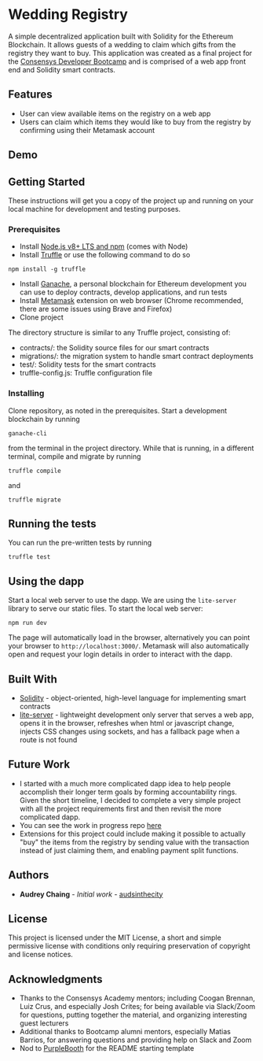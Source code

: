 # Wedding Registry

A simple decentralized application built with Solidity for the Ethereum Blockchain.
It allows guests of a wedding to claim which gifts from the registry they want to buy. This application was created as a final project for the [Consensys Developer Bootcamp](https://consensys.net/academy/bootcamp/) and is comprised of a web app front end and Solidity smart contracts.

## Features
* User can view available items on the registry on a web app
* Users can claim which items they would like to buy from the registry by confirming using their Metamask account

## Demo

## Getting Started

These instructions will get you a copy of the project up and running on your local machine for development and testing purposes.

### Prerequisites

* Install [Node.js v8+ LTS and npm](https://nodejs.org/en/) (comes with Node)
* Install [Truffle](https://www.trufflesuite.com/docs/truffle/getting-started/installation) or use the following command to do so
```
npm install -g truffle
```
* Install [Ganache](https://www.trufflesuite.com/ganache), a personal blockchain for Ethereum development you can use to deploy contracts, develop applications, and run tests
* Install [Metamask](www.metamask.io) extension on web browser (Chrome recommended, there are some issues using Brave and Firefox)
* Clone project

The directory structure is similar to any Truffle project, consisting of:
* contracts/: the Solidity source files for our smart contracts
* migrations/: the migration system to handle smart contract deployments
* test/: Solidity tests for the smart contracts
* truffle-config.js: Truffle configuration file

### Installing

Clone repository, as noted in the prerequisites.
Start a development blockchain by running
```
ganache-cli
```
from the terminal in the project directory.
While that is running, in a different terminal, compile and migrate by running
```
truffle compile
```
and
```
truffle migrate
```

## Running the tests

You can run the pre-written tests by running
```
truffle test
```

## Using the dapp

Start a local web server to use the dapp. We are using the `lite-server` library to serve our static files.
To start the local web server:
```
npm run dev
```
The page will automatically load in the browser, alternatively you can point your browser to `http://localhost:3000/`.
Metamask will also automatically open and request your login details in order to interact with the dapp.

## Built With

* [Solidity](https://solidity.readthedocs.io/en/v0.6.1/) - object-oriented, high-level language for implementing smart contracts
* [lite-server](https://www.npmjs.com/package/lite-server) - lightweight development only server that serves a web app, opens it in the browser, refreshes when html or javascript change, injects CSS changes using sockets, and has a fallback
page when a route is not found

## Future Work
* I started with a much more complicated dapp idea to help people accomplish their longer term goals by forming
accountability rings. Given the short timeline, I decided to complete a very simple project with all the project
requirements first and then revisit the more complicated dapp.
* You can see the work in progress repo [here](https://github.com/audsinthecity/accountability-rings)
* Extensions for this project could include making it possible to actually "buy" the items from the registry by
sending value with the transaction instead of just claiming them, and enabling payment split functions.

## Authors

* **Audrey Chaing** - *Initial work* - [audsinthecity](https://github.com/audsinthecity)

## License

This project is licensed under the MIT License, a short and simple permissive license with conditions only requiring
preservation of copyright and license notices.

## Acknowledgments

* Thanks to the Consensys Academy mentors; including Coogan Brennan, Luiz Crus, and especially Josh Crites; for being available via Slack/Zoom for questions, putting together the material, and organizing interesting guest lecturers
* Additional thanks to Bootcamp alumni mentors, especially Matias Barrios, for answering questions and providing help on Slack and Zoom
* Nod to [PurpleBooth](https:github.com/PurpleBooth) for the README starting template
